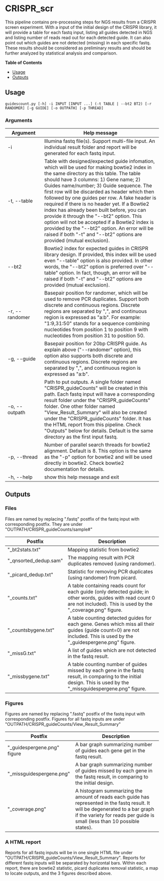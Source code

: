 # CRISPR_scr
This pipeline contains pre-processing steps for NGS results from a CRISPR screen experiment. With a input of the initial design of the CRISPR library, it will provide a table for each fastq input, listing all guides detected in NGS and listing number of reads read out for each detected guide. It can also point out which guides are not detected (missing) in each specific fastq. These results should be considered as preliminary results and should be further analyzed by statistical analysis and comparison.

**Table of Contents**
- [Usage](#user-content-usage)
- [Outputs](#user-content-outputs)

## Usage
`guidescount.py [-h] -i INPUT [INPUT ...] (-t TABLE | --bt2 BT2) [-r RANDOMER] [-g GUIDE] [-o OUTPATH] [-p THREAD]`
### Arguments
&nbsp;&nbsp;&nbsp;Argument&nbsp;&nbsp;&nbsp;|Help message
---|---
-i|Illumina fastq file(s). Support multi-file input. An individual result folder and report will be generated for each fastq input.
-t, --table|Table with designed/expected guide infomation, which will be used for making bowtie2 index in the same directory as this table. The table should have 3 columns: 1) Gene name; 2) Guides name/number; 3) Guide sequence. The first row will be discarded as header which then followed by one guides per row. A fake header is required if there is no header yet. If a Bowtie2 index has already been built before, you can provide it through the "--bt2" option. This option will not be accepted if a Bowtie2 index is provided by the "--bt2" option. An error will be raised if both "-t" and "--bt2" options are provided (mutual exclusion).
--bt2|Bowtie2 index for expected guides in CRISPR library design. If provided, this index will be used even "--table" option is also provided. In other words, the "--bt2" option is preferred over "--table" option. In fact, though, an error will be raised if both "-t" and "--bt2" options are provided (mutual exclusion).
-r, --randomer|Basepair position for randomer, which will be used to remove PCR duplicates. Support both discrete and continuous regions. Discrete regions are separated by ",", and continuous region is expressed as "a:b". For example: "1:9,31:50" stands for a sequence combining nucleotides from position 1 to position 9 with nucleotides from position 31 to position 50.
-g, --guide|Basepair position for 20bp CRISPR guide. As explain above ("--randomer" option), this option also supports both discrete and continuous regions. Discrete regions are separated by ",", and continuous region is expressed as "a:b".
-o, --outpath|Path to put outputs. A single folder named "CRISPR\_guideCounts" will be created in this path. Each fastq input will have a corresponding result folder under the "CRISPR\_guideCounts" folder. One other folder named "View\_Result\_Summary" will also be created under the "CRISPR_guideCounts" folder. It has the HTML report from this pipeline. Check "Outputs" below for details. Default is the same directory as the first input fastq.
-p, --thread|Number of parallel search threads for bowtie2 alignment. Default is 8. This option is the same as the "-p" option for bowtie2 and will be used directly in bowtie2. Check bowtie2 documentation for details.
-h, --help|show this help message and exit

## Outputs
### Files
Files are named by replacing ".fastq" postfix of the fastq input with corresponding postfix. They are under "OUTPATH/CRISPR\_guideCounts/sample#"

Postfix|Description
---|---
"\_bt2stats.txt"|Mapping statistic from bowtie2
"\_qnsorted\_dedup.sam"|The mapping result with PCR duplicates removed (using randomer).
"\_picard\_dedup.txt"|Statistic for removing PCR duplicates (using randomer) from picard.
"\_counts.txt"|A table containing reads count for each guide (only detected guide; in other words, guides with read count 0 are not included). This is used by the "\_coverage.png" figure.
"\_countsbygene.txt"|A table counting detected guides for each gene. Genes which miss all their guides (guide count=0) are not included. This is used by the "\_guidespergene.png" figure.
"\_missG.txt"|A list of guides which are not detected in the fastq result.
"\_missbygene.txt"|A table counting number of guides missed by each gene in the fastq result, in comparing to the initial design. This is used by the "\_missguidespergene.png" figure.

### Figures
Figures are named by replacing ".fastq" postfix of the fastq input with corresponding postfix. Figures for all fastq inputs are under "OUTPATH/CRISPR\_guideCounts/View\_Result\_Summary"

Postfix|Description
---|---
"\_guidespergene.png" figure|A bar graph summarizing number of guides each gene get in the fastq result.
"\_missguidespergene.png"|A bar graph summarizing number of guides missed by each gene in the fastq result, in comparing to the initial design.
"\_coverage.png"|A histogram summarizing the amount of reads each guide has represented in the fastq result. It will be degenerated to a bar graph if the variety for reads per guide is small (less than 10 possible states).

### A HTML report
Reports for all fastq inputs will be in one single HTML file under "OUTPATH/CRISPR\_guideCounts/View\_Result\_Summary". Reports for different fastq inputs will be separated by horizontal bars. Within each report, there are bowtie2 statistic, picard duplicates removal statistic, a map to locate outputs, and the 3 figures described above.
